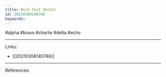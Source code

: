 ```yaml
---
title: Bulk Test Zettel
id: 20210308140746
keywords:
---
```

#alpha #bravo #charlie #delta #echo

---
Links:

- [[20210308140746]]

---
References:

